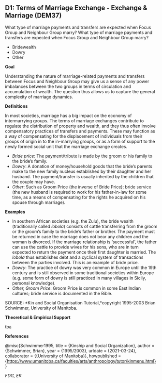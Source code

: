 
## D1: Terms of Marriage Exchange - Exchange & Marriage (DEM37)

What type of marriage payments and transfers are expected when Focus Group and Neighbour Group marry? What type of marriage payments and transfers are expected when Focus Group and Neighbour Group marry?

- Bridewealth
- Dowry
- Other



**Goal**

Understanding the nature of marriage-related payments and transfers between Focus and Neighbour Group may give us a sense of any power imbalances between the two groups in terms of circulation and accumulation of wealth. The question thus allows us to capture the general complexity of marriage dynamics.



**Definitions**

In most societies, marriage has a big impact on the economy of intermarrying groups. The terms of marriage exchanges contribute to regulate the distribution of property and wealth, and they thus often involve compensatory practices of transfers and payments. These may function as a way of compensating for the displacement of individuals from their groups of origin in to the in-marrying groups, or as a form of support to the newly formed social unit that the marriage exchange creates.

- *Bride price*: The payment/tribute is made by the groom or his family to the bride’s family.
- *Dowry*: A donation of money/household goods that the bride’s parents make to the new family nucleus established by their daughter and her husband. The payment/transfer is usually inherited by the children that the couple may have.
- *Other*: Such as Groom Price (the inverse of Bride Price); bride service (the new husband is required to work for his father-in-law for some time, as a means of compensating for the rights he acquired on his spouse through marriage).




**Examples**

- In southern African societies (e.g. the Zulu), the bride wealth (traditionally called *lobola*) consists of cattle transferring from the groom or the groom’s family to the bride’s father or brother. The payment must be returned in case the marriage does not bear any children and the woman is divorced. If the marriage relationship is ‘successful’, the father can use the cattle to provide wives for his sons, who are in turn expected to return the payment once their first daughter is married. The *lobola* thus establishes debt and a cyclical system of transactions between the parties involved. This is an example of bride price.
- *Dowry*: The practice of dowry was very common in Europe until the 19th century and is still observed in some traditional societies within Europe (e.g. some form of dowry is still practiced in many villages in Sicily, personal knowledge).
- *Other, Groom Price*: Groom Price is common in some East Indian cultures; bride service is documented in the Bible.




SOURCE: *Kin and Social Organisation Tutorial,*copyright 1995-2003 Brian Schwimmer, University of Manitoba.



**Theoretical & Empirical Support**

tba


**References**

@misc{Schwimmer1995,
  title = {Kinship and Social Organization},
  author = {Schwimmer, Brian},
  year = {1995/2003},
  urldate = {2021-03-24},
  collaborator = {{University of Manitoba}},
  howpublished = {https://www.umanitoba.ca/faculties/arts/anthropology/tutor/kinmenu.html}
}


*FDG, EK*
